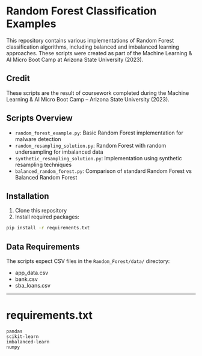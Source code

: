 # Random Forest Classification Examples

This repository contains various implementations of Random Forest classification algorithms, including balanced and imbalanced learning approaches. These scripts were created as part of the Machine Learning & AI Micro Boot Camp at Arizona State University (2023).

## Credit
These scripts are the result of coursework completed during the Machine Learning & AI Micro Boot Camp – Arizona State University (2023).

## Scripts Overview

- `random_forest_example.py`: Basic Random Forest implementation for malware detection
- `random_resampling_solution.py`: Random Forest with random undersampling for imbalanced data
- `synthetic_resampling_solution.py`: Implementation using synthetic resampling techniques
- `balanced_random_forest.py`: Comparison of standard Random Forest vs Balanced Random Forest

## Installation

1. Clone this repository
2. Install required packages:
```bash
pip install -r requirements.txt
```

## Data Requirements

The scripts expect CSV files in the `Random_Forest/data/` directory:
- app_data.csv
- bank.csv
- sba_loans.csv

---

# requirements.txt

```
pandas
scikit-learn
imbalanced-learn
numpy
```
